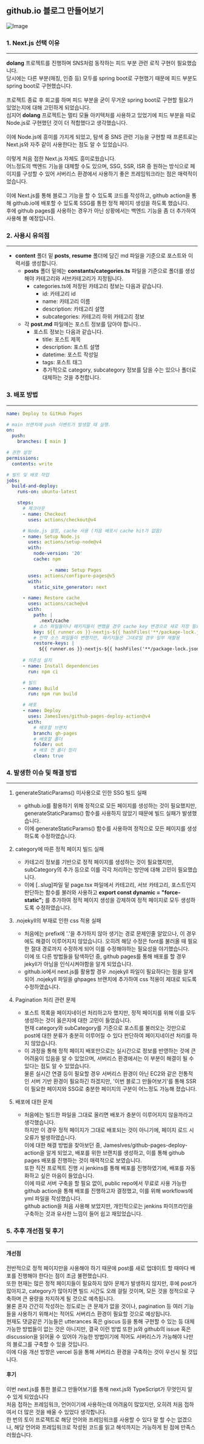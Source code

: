## github.io 블로그 만들어보기

![Image](https://github.com/user-attachments/assets/f6f97ce5-2b82-4e44-8c8f-2a67fe87ba01)

###  1. Next.js 선택 이유
---

**dolang** 프로젝트를 진행하며 SNS처럼 동작하는 피드 부분 관련 로직 구현이 필요했습니다.<br />
당시에는 다른 부분(매칭, 인증 등) 모두를 spring boot로 구현했기 때문에 피드 부분도 spring boot로 구현했습니다.<br />
<br />
프로젝트 종료 후 회고를 하며 피드 부분을 굳이 무거운 spring boot로 구현할 필요가 있었는지에 대해 고민하게 되었습니다.<br />
심지어 **dolang** 프로젝트는 멀티 모듈 아키텍처를 사용하고 있었기에 피드 부분을 따로 Node.js로 구현했던 것이 더 적합했다고 생각했습니다.<br />
<br />
이에 Node.js에 흥미를 가지게 되었고, 탐색 중 SNS 관련 기능을 구현할 때 프론트로는 Next.js와 자주 같이 사용한다는 점도 알 수 있었습니다.<br />
<br />
이렇게 처음 접한 Next.js 자체도 흥미로웠습니다.<br /> 어느정도의 백엔드 기능을 대체할 수도 있으며, SSG, SSR, ISR 중 원하는 방식으로 페이지를 구성할 수 있어 서버리스 환경에서 사용하기 좋은 프레임워크라는 점은 매력적이었습니다.<br />
<br />
이에 Next.js를 통해 블로그 기능을 할 수 있도록 코드를 작성하고, github action을 통해 github.io에 배포할 수 있도록 SSG를 통한 정적 페이지 생성을 하도록 했습니다.<br /> 
후에 github pages를 사용하는 경우가 아닌 상황에서는 백엔드 기능을 좀 더 추가하여 사용해 볼 예정입니다.

###  2. 사용시 유의점
---
- **content** 폴더 밑 **posts**, **resume** 폴더에 담긴 md 파일을 기준으로 포스트와 이력서를 생성합니다.
    - **posts** 폴더 밑에는 **constants/categories.ts** 파일을 기준으로 폴더를 생성해야 카테고리와 서브카테고리가 지정됩니다.
        - categories.ts에 저장된 카테고리 정보는 다음과 같습니다.
            - id: 카테고리 id
            - name: 카테고리 이름
            - description: 카테고리 설명
            - subcategories: 카테고리 하위 카테고리 정보
    - 각 **post.md** 파일에는 포스트 정보를 담아야 합니다..
        - 포스트 정보는 다음과 같습니다.
            - title: 포스트 제목
            - description: 포스트 설명
            - datetime: 포스트 작성일
            - tags: 포스트 태그
            - 추가적으로 category, subcategory 정보를 담을 수는 있으나 폴더로 대체하는 것을 추천합니다.


###  3. 배포 방법
---

```yml
name: Deploy to GitHub Pages

# main 브랜치에 push 이벤트가 발생할 때 실행.
on:
  push:
    branches: [ main ]

# 권한 설정
permissions:
  contents: write

# 빌드 및 배포 작업
jobs:
  build-and-deploy:
    runs-on: ubuntu-latest

    steps:
      # 체크아웃
      - name: Checkout
        uses: actions/checkout@v4

      # Node.js 설정, cache 사용 (처음 배포시 cache hit가 없음)
      - name: Setup Node.js
        uses: actions/setup-node@v4
        with:
          node-version: '20'
          cache: npm

                - name: Setup Pages
        uses: actions/configure-pages@v5
        with:
          static_site_generator: next

      - name: Restore cache
        uses: actions/cache@v4
        with:
          path: |
            .next/cache
          # 소스 파일들이나 패키지들이 변했을 경우 cache key 변경으로 새로 저장 필요.
          key: ${{ runner.os }}-nextjs-${{ hashFiles('**/package-lock.json', '**/yarn.lock') }}-${{ hashFiles('**.[jt]s', '**.[jt]sx') }}
          # 만약 소스 파일들이 변했지만, 패키지들은 그대로일 경우 일부 재활용
          restore-keys: |
            ${{ runner.os }}-nextjs-${{ hashFiles('**/package-lock.json', '**/yarn.lock') }}-
 
      # 의존성 설치
      - name: Install dependencies
        run: npm ci

      # 빌드
      - name: Build
        run: npm run build

      # 배포
      - name: Deploy
        uses: JamesIves/github-pages-deploy-action@v4
        with:
          # 배포할 브랜치
          branch: gh-pages
          # 배포할 폴더
          folder: out
          # 배포 전 폴더 정리
          clean: true

```


###  4. 발생한 이슈 및 해결 방법
---

1. generateStaticParams() 미사용으로 인한 SSG 빌드 실패
    - github.io를 활용하기 위해 정적으로 모든 페이지를 생성하는 것이 필요했지만, generateStaticParams() 함수를 사용하지 않았기 때문에 빌드 실패가 발생했습니다.
    - 이에 generateStaticParams() 함수를 사용하여 정적으로 모든 페이지를 생성하도록 수정하였습니다.

2. category에 따른 정적 페이지 빌드 실패
    - 카테고리 정보를 기반으로 정적 페이지를 생성하는 것이 필요했지만, subCategory의 추가 등으로 이를 각각 처리하는 방안에 대해 고민이 필요했습니다.
    - 이에 [..slug]파일 밑 page.tsx 파일에서 카테고리, 서브 카테고리, 포스트인지 판단하는 함수를 불러와 사용하고
    **export const dynamic = "force-static";**
    를 추가하여 정적 페이지 생성을 강제하여 정적 페이지로 모두 생성하도록 수정하였습니다.

3. .nojekyll의 부재로 인한 css 적용 실패
    -  처음에는 prefix에 '.'을 추가하지 않아 생기는 경로 문제인줄 알았으나, 이 경우에도 해결이 이루어지지 않았습니다. 오히려 해당 수정은 font를 불러올 때 필요한 절대 경로까지 수정하게 되어 이를 수정해야하는 필요성을 야기했습니다.<br /> 이에 또 다른 방법들을 탐색하던 중, github pages를 통해 배포를 할 경우 jekyll가 아님을 인식시켜야함을 알게 되었습니다.
    - github.io에서 next.js를 활용할 경우 .nojekyll 파일이 필요하다는 점을 알게 되어 .nojekyll 파일을 ghpages 브랜치에 추가하여 css 적용이 제대로 되도록 수정하였습니다.

4. Pagination 처리 관련 문제
    - 포스트 목록을 페이지네이션 처리하고자 했지만, 정적 페이지를 위해 이를 모두 생성하는 것이 옳은지에 대한 고민이 들었습니다.<br /> 현재 category와 subCategory를 기준으로 포스트를 불러오는 것만으로 post에 대한 분류가 충분히 이루어질 수 있다 판단하여 페이지네이션 처리를 하지 않았습니다.
    - 이 과정을 통해 정적 페이지 배포만으로는 실시간으로 정보를 반영하는 것에 큰 어려움이 있음을 알 수 있었으며, 서버리스 환경에서는 이 부분이 해결이 될 수 있다는 점도 알 수 있었습니다.<br /> 물론 실시간 연결 등이 필요할 경우 서버리스 환경이 아닌 EC2와 같은 전통적인 서버 기반 환경이 필요하긴 하겠지만, '이번 블로그 만들어보기'를 통해 SSR이 필요한 페이지와 SSG로 충분한 페이지의 구분이 어느정도 가능해 졌습니다.

5. 배포에 대한 문제
    - 처음에는 빌드한 파일을 그대로 올리면 배포가 충분이 이루어지지 않을까라고 생각했습니다. <br />
    하지만 이 경우 정적 페이지가 그대로 배포되는 것이 아니기에, 페이지 로드 시 오류가 발생하였습니다. <br />
    이에 대한 해결 방법을 찾아보던 중, JamesIves/github-pages-deploy-action을 알게 되었고, 배포를 위한 브랜치를 생성하고, 이를 통해 github pages 배포를 진행하는 것이 매력적으로 보였습니다. <br />
    또한 직전 프로젝트 진행 시 jenkins를 통해 배포를 진행하였기에, 배포를 자동화하고 싶은 마음이 들었습니다. <br />
    이에 따로 서버 구축을 할 필요 없이, public repo에서 무료로 사용 가능한 github action을 통해 배포를 진행하고자 결정했고, 이를 위해 workflows에 yml 파일을 작성했습니다. <br />
    github action을 처음 사용해 보았지만, 개인적으로는 jenkins 파이프라인을 구축하는 것과 유사한 느낌이 들어 쉽고 재밌었습니다. <br />


###  5. 추후 개선점 및 후기
---

#### 개선점

전반적으로 정적 페이지만을 사용해야 하기 때문에 post를 새로 업데이트 할 때마다 배포를 진행해야 한다는 점이 조금 불편했습니다. <br />
또한 현재는 많은 정적 페이지들이 필요하지 않아 문제가 발생하지 않지만, 후에 post가 많아지고, category가 많아지면 빌드 시간도 오래 걸릴 것이며, 모든 것을 정적으로 구축하며 큰 용량을 차지하게 될 것으로 예측됩니다. <br />
물론 혼자 간간히 작성하는 정도로는 큰 문제가 없을 것이나, pagination 등 여러 기능들을 사용하기 위해서는 적어도 서버리스 환경이 필요할 것으로 예상됩니다. <br />
현재도 댓글같은 기능들은 utterances 혹은 giscus 등을 통해 구현할 수 있는 등 대체 가능한 방법들이 없는 것은 아니지만, 결국 이런 방법 또한 js와 github의 issue 혹은 discussion을 읽어올 수 있어야 가능한 방법이기에 적어도 서버리스가 가능해야 나만의 블로그를 구축할 수 있을 것입니다. <br />
이에 다음 개선 방향은 vercel 등을 통해 서버리스 환경을 구축하는 것이 우선시 될 것입니다. <br />

#### 후기
이번 next.js를 통한 블로그 만들어보기를 통해 next.js와 TypeScript가 무엇인지 알 수 있게 되었습니다 <br />
처음 접하는 프레임워크, 언어이기에 사용하는데 어려움이 많았지만, 오히려 처음 접하여서 더 많은 것을 배울 수 있었다 생각합니다.
<br />
한 번의 토이 프로젝트로 해당 언어와 프레임워크를 사용할 수 있다 말 할 수는 없겠으나, 해당 언어와 프레임워크로 작성된 코드를 읽고 해석까지는 가능하게 된 점에 만족스러웠습니다.
